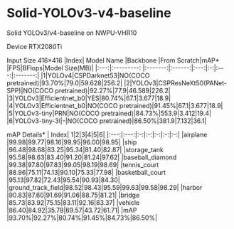 # Solid-YOLOv3-v4-baseline
Solid YOLOv3/v4-baseline on NWPU-VHR10

Device RTX2080Ti

Input Size 416×416
|Index| Model Name |Backbone |From Scratch|mAP* |FPS|BFlops|Model Size(MB)|
|:---:|:---------: |:-------:|:------:|:---:|:-:|:---:|:-------:|
|1|YOLOv4|CSPDarknet53|NO(COCO pretrained)|93.70%|79.0|59.628|256.2|
|2|YOLOv3|CSPResNeXt50(PANet-SPP)|NO(COCO pretrained)|92.27%|77.9|46.589|226.2|
|3|YOLOv3|Efficientnet_b0|YES|80.74%|67.1|3.677|18.9|
|4|YOLOv3|Efficientnet_b0|NO(COCO pretrained)|91.45%|67.1|3.677|18.9|
|5|YOLOv3-tiny|PRN|NO(COCO pretrained)|84.73%|553.9|3.412|19.4|
|6|YOLOv3-tiny-3l|-|NO(COCO pretrained)|86.50%|381.9|7.132|36.1|


mAP Details*
| Index| 1|2|3|4|5|6|
|:---:|:---:|:-:|:-:|:-:|:-:|:-:|
|airplane          |99.98|99.77|98.16|99.95|96.00|98.95|
|ship              |96.48|98.68|83.25|95.34|81.40|82.87|
|storage_tank      |95.58|98.63|83.40|91.20|81.24|97.62|
|baseball_diamond  |99.38|97.80|97.83|99.05|98.19|98.69|
|tennis_court      |88.96|75.11|74.13|90.10|75.33|77.98|
|basketball_court  |95.13|97.82|72.43|95.54|90.93|84.30|
|ground_track_field|98.52|98.43|95.59|99.63|99.58|98.29|
|harbor            |90.83|87.60|91.69|91.06|88.75|81.21|
|bridge            |85.73|83.92|75.15|83.11|92.16|83.37|
|vehicle           |86.40|84.92|35.78|69.57|43.72|61.71|
|mAP               |93.70%|92.27%|80.74%|91.45%|84.73%|86.50%|
